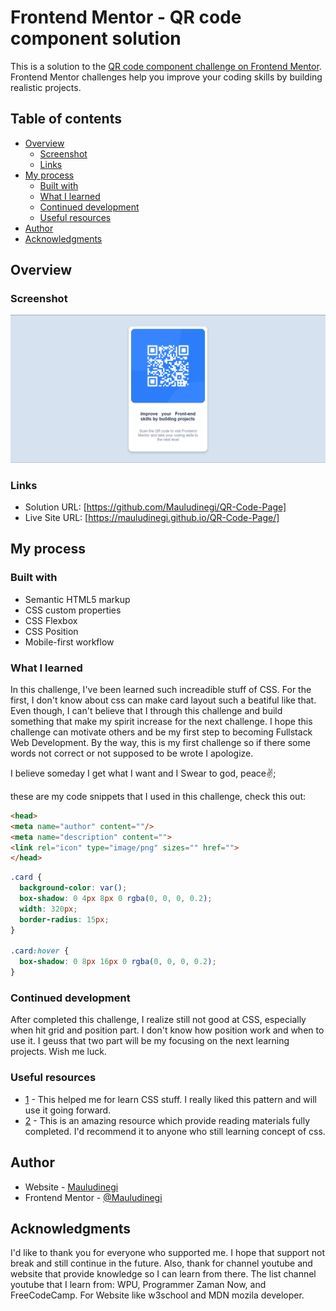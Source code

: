 # Frontend Mentor - QR code component solution

This is a solution to the [QR code component challenge on Frontend Mentor](https://www.frontendmentor.io/challenges/qr-code-component-iux_sIO_H). Frontend Mentor challenges help you improve your coding skills by building realistic projects. 

## Table of contents

- [Overview](#overview)
  - [Screenshot](#screenshot)
  - [Links](#links)
- [My process](#my-process)
  - [Built with](#built-with)
  - [What I learned](#what-i-learned)
  - [Continued development](#continued-development)
  - [Useful resources](#useful-resources)
- [Author](#author)
- [Acknowledgments](#acknowledgments)


## Overview

### Screenshot
![Alt text](image.png)


### Links

- Solution URL: [https://github.com/Mauludinegi/QR-Code-Page]
- Live Site URL: [https://mauludinegi.github.io/QR-Code-Page/]

## My process

### Built with

- Semantic HTML5 markup
- CSS custom properties
- CSS Flexbox
- CSS Position
- Mobile-first workflow


### What I learned

In this challenge, I've been learned such increadible stuff of CSS. For the first, I don't know about css can make card layout such a beatiful like that. Even though, I can't believe that I through this challenge and build something that make my spirit increase for the next challenge. I hope this challenge can motivate others and be my first step to becoming Fullstack Web Development. By the way, this is my first challenge so if there some words not correct or not supposed to be wrote I apologize.

I believe someday I get what I want and I Swear to god, peace✌️; 

these are my code snippets that I used in this challenge, check this out:

```html
<head>
<meta name="author" content=""/>
<meta name="description" content="">
<link rel="icon" type="image/png" sizes="" href="">
</head>
```
```css
.card {
  background-color: var();
  box-shadow: 0 4px 8px 0 rgba(0, 0, 0, 0.2);
  width: 320px;
  border-radius: 15px;
}

.card:hover {
  box-shadow: 0 8px 16px 0 rgba(0, 0, 0, 0.2);
}
```

### Continued development
After completed this challenge, I realize still not good at CSS, especially when hit grid and position part. I don't know how position work and when to use it. I geuss that two part will be my focusing on the next learning projects. Wish me luck.


### Useful resources

- [1](https://www.w3schools.com/css/) - This helped me for learn CSS stuff. I really liked this pattern and will use it going forward.
- [2](https://developer-mozilla-org.translate.goog/en-US/docs/Web/CSS/) - This is an amazing resource which provide reading materials fully completed. I'd recommend it to anyone who still learning concept of css.


## Author

- Website - [Mauludinegi](www.linkedin.com/in/mauludinegi)
- Frontend Mentor - [@Mauludinegi](https://www.frontendmentor.io/profile/Mauludinegi)


## Acknowledgments

I'd like to thank you for everyone who supported me. I hope that support not break and still continue in the future. Also, thank for channel youtube and website that provide knowledge so I can learn from there. The list channel youtube that I learn from: WPU, Programmer Zaman Now, and FreeCodeCamp. For Website like w3school and MDN mozila developer.
